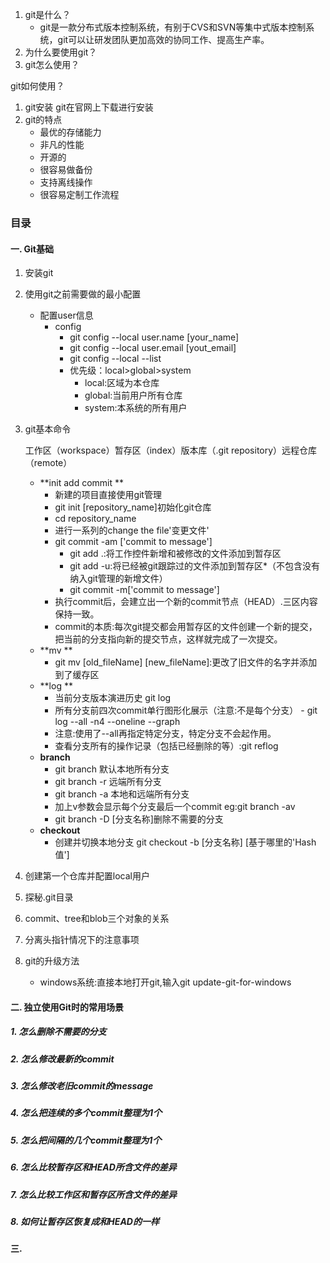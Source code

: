 1. git是什么？
	- git是一款分布式版本控制系统，有别于CVS和SVN等集中式版本控制系统，git可以让研发团队更加高效的协同工作、提高生产率。
2. 为什么要使用git？
3. git怎么使用？

git如何使用？

1. git安装
	git在官网上下载进行安装
2. git的特点
	- 最优的存储能力
	- 非凡的性能
	- 开源的
	- 很容易做备份
	- 支持离线操作
	- 很容易定制工作流程

### 目录
#### 一. Git基础

1. 安装git

2. 使用git之前需要做的最小配置
	- 配置user信息
		- config
			- git config --local user.name [your_name]
			- git config --local user.email [yout_email]
			- git config --local --list
			- 优先级：local>global>system
				- local:区域为本仓库
				- global:当前用户所有仓库
				- system:本系统的所有用户
4. git基本命令
	
	工作区（workspace）暂存区（index）版本库（.git repository）远程仓库（remote）
	- **init add commit **	
		* 新建的项目直接使用git管理
		* git init [repository_name]初始化git仓库
		* cd repository_name
		* 进行一系列的change the file'变更文件'
		* git commit -am ['commit to message']
			- git add .:将工作控件新增和被修改的文件添加到暂存区	
			- git add -u:将已经被git跟踪过的文件添加到暂存区*（不包含没有纳入git管理的新增文件）
			- git commit -m['commit to message']
		* 执行commit后，会建立出一个新的commit节点（HEAD）.三区内容保持一致。
		* commit的本质:每次git提交都会用暂存区的文件创建一个新的提交，把当前的分支指向新的提交节点，这样就完成了一次提交。
	- **mv **
		* git mv [old_fileName] [new_fileName]:更改了旧文件的名字并添加到了缓存区
	- **log **
		* 当前分支版本演进历史 git log
		* 所有分支前四次commit单行图形化展示（注意:不是每个分支）				- git log --all -n4 --oneline --graph	
		* 注意:使用了--all再指定特定分支，特定分支不会起作用。
		* 查看分支所有的操作记录（包括已经删除的等）:git reflog
	- **branch**
		- git branch 默认本地所有分支
		- git branch -r 远端所有分支
		- git branch -a 本地和远端所有分支
		- 加上v参数会显示每个分支最后一个commit eg:git branch -av
		- git branch -D [分支名称]删除不需要的分支
	- **checkout**
		- 创建并切换本地分支 git checkout -b [分支名称] [基于哪里的'Hash值']
	
3. 创建第一个仓库并配置local用户


	
5. 探秘.git目录

6. commit、tree和blob三个对象的关系

7. 分离头指针情况下的注意事项
8. git的升级方法
	- windows系统:直接本地打开git,输入git update-git-for-windows

#### 二. 独立使用Git时的常用场景
##### 1. 怎么删除不需要的分支
##### 2. 怎么修改最新的commit
##### 3. 怎么修改老旧commit的message
##### 4. 怎么把连续的多个commit整理为1个
##### 5. 怎么把间隔的几个commit整理为1个
##### 6. 怎么比较暂存区和HEAD所含文件的差异
##### 7. 怎么比较工作区和暂存区所含文件的差异
##### 8. 如何让暂存区恢复成和HEAD的一样

#### 三.
